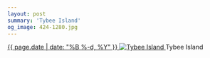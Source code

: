 ```yaml
---
layout: post
summary: 'Tybee Island'
og_image: 424-1280.jpg
---
```


<p>
 <time>
  <a href="/424">
   {{ page.date | date: "%B %-d, %Y" }}
  </a>
 </time>
 <a href="/424">
  <img alt="Tybee Island" sizes="(min-width: 700px) 50vw, calc(100vw - 2rem)" src="{{ site.assets_url }}/424-640.jpg" srcset="{{ site.assets_url }}/424-1280.jpg 1280w, {{ site.assets_url }}/424-960.jpg 960w, {{ site.assets_url }}/424-640.jpg 640w, {{ site.assets_url }}/424-320.jpg 320w"/>
 </a>
 <span>
  Tybee Island
 </span>
</p>
